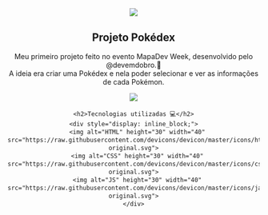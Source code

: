 <div style="text-align: center;">
  <p align="center">
    <img width="100px" src="https://cdn-icons-png.flaticon.com/512/188/188942.png" align="center"/>
    <h2>Projeto Pokédex</h2>
    <p>Meu primeiro projeto feito no evento MapaDev Week, desenvolvido pelo @devemdobro.🌱 <br>
    A ideia era criar uma Pokédex e nela poder selecionar e ver as informações de cada Pokémon. </p>
    <img src="https://i.imgur.com/hCVIdBG.png" width="70%">

    <h2>Tecnologias utilizadas 💻</h2>
    <div style="display: inline_block;">
      <img alt="HTML" height="30" width="40" src="https://raw.githubusercontent.com/devicons/devicon/master/icons/html5/html5-original.svg">
      <img alt="CSS" height="30" width="40" src="https://raw.githubusercontent.com/devicons/devicon/master/icons/css3/css3-original.svg">
      <img alt="JS" height="30" width="40" src="https://raw.githubusercontent.com/devicons/devicon/master/icons/javascript/javascript-original.svg">
    </div>
  </p>

